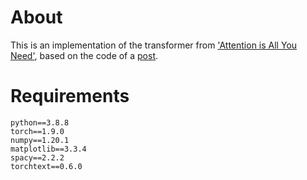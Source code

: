 # About

This is an implementation of the transformer from ['Attention is All You Need'](https://arxiv.org/abs/1706.03762), based on the code of a [post](http://nlp.seas.harvard.edu/2018/04/03/attention.html). 

# Requirements

```
python==3.8.8
torch==1.9.0
numpy==1.20.1
matplotlib==3.3.4
spacy==2.2.2
torchtext==0.6.0
```

